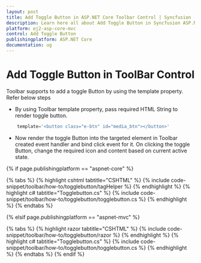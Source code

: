 ```yaml
---
layout: post
title: Add Toggle Button in ASP.NET Core Toolbar Control | Syncfusion
description: Learn here all about Add Toggle Button in Syncfusion ASP.NET Core Toolbar Component of Syncfusion Essential JS 2 and more.
platform: ej2-asp-core-mvc
control: Add Toggle Button
publishingplatform: ASP.NET Core
documentation: ug
---
```



# Add Toggle Button in ToolBar Control

Toolbar supports to add a toggle Button by using the template property. Refer below steps

* By using Toolbar template property, pass required HTML String to render toggle button.

```typescript
    template='<button class="e-btn" id="media_btn"></button>'
```

* Now render the toggle Button into the targeted element in Toolbar created event handler and bind click event for it. On clicking the toggle Button, change the required icon and content based on current active state.

{% if page.publishingplatform == "aspnet-core" %}

{% tabs %}
{% highlight cshtml tabtitle="CSHTML" %}
{% include code-snippet/toolbar/how-to/togglebutton/tagHelper %}
{% endhighlight %}
{% highlight c# tabtitle="Togglebutton.cs" %}
{% include code-snippet/toolbar/how-to/togglebutton/togglebutton.cs %}
{% endhighlight %}
{% endtabs %}

{% elsif page.publishingplatform == "aspnet-mvc" %}

{% tabs %}
{% highlight razor tabtitle="CSHTML" %}
{% include code-snippet/toolbar/how-to/togglebutton/razor %}
{% endhighlight %}
{% highlight c# tabtitle="Togglebutton.cs" %}
{% include code-snippet/toolbar/how-to/togglebutton/togglebutton.cs %}
{% endhighlight %}
{% endtabs %}
{% endif %}

